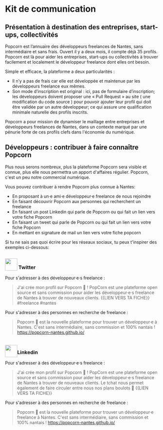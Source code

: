 # Kit de communication

## Présentation à destination des entreprises, start-ups, collectivités

Popcorn est l’annuaire des développeurs freelances de Nantes, sans intermédiaire et sans frais. Ouvert il y a deux mois, il compte déjà 35 profils. Popcorn est là pour aider les entreprises, start-ups ou collectivités à trouver facilement et localement le développeur freelance dont elles ont besoin.

Simple et efficace, la plateforme a deux particularités :

- Il n’y a pas de frais car elle est développée et maintenue par les développeurs freelance eux mêmes.
- Son mode d’inscription est original : ici, pas de formulaire d’inscription; les développeurs doivent proposer une « Pull Request » au site ( une modification du code source ) pour pouvoir ajouter leur profil qui doit être validée par un autre développeur; ce qui assure une qualification minimale naturelle des profils inscrits.

Popcorn a pour mission de dynamiser le maillage entre entreprises et développeurs freelances de Nantes, dans un contexte marqué par une pénurie forte de ces profils clefs dans l'économie du numérique.

## Développeurs : contribuer à faire connaître Popcorn

Plus nous serons nombreux, plus la plateforme Popcorn sera visible et connue, plus elle nous permettra un apport d'affaires régulier. Popcorn, c'est un peu notre commercial numérique.

Vous pouvez contribuer à rendre Popcorn plus connue à Nantes:

- En proposant à un·e ami·e développeur·e freelance de nous rejoindre
- En faisant découvrir Popcorn aux personnes qui recherchent un freelance
- En faisant un post Linkedin qui parle de Popcorn ou qui fait un lien vers votre fiche Popcorn
- En faisant un tweet qui parle de Popcorn ou qui fait un lien vers votre fiche Popcorn
- En mettant en signature de mail un lien vers votre fiche popcorn

Si tu ne sais pas quoi écrire pour les réseaux sociaux, tu peux t'inspirer des exemples ci-dessous:

<h3><img style="position:relative;top:5px"  width="40px" src="/icons/logo-twitter.svg" /> Twitter </h3>

Pour s'adresser à des développeur·e·s freelance :

> J'ai crée mon profil sur Popcorn 🍿 ! PopCorn est une plateforme open source et sans commission pour aider les développeur·e·s freelance de Nantes à trouver de nouveaux clients. {{LIEN VERS TA FICHE}} #freelance #nantes

Pour s'adresser à des personnes en recherche de freelance :

> Popcorn 🍿 est la nouvelle plateforme pour trouver un développeur·e à Nantes. C'est sans intermédiaire, sans commission et 100% nantais ! https://popcorn-nantes.github.io/

<h3><img style="position:relative;top:10px" width="40px" src="/icons/logo-linkedin.png" />Linkedin</h3>

Pour s'adresser à des développeur·e·s freelance :

> J'ai crée mon profil sur Popcorn 🍿 ! PopCorn est une plateforme open source et sans commission pour aider les développeur·e·s freelance de Nantes à trouver de nouveaux clients. Le tchat nous permet également de faire circuler entre nous nos plans boulots 💪
> {{LIEN VERS TA FICHE}}

Pour s'adresser à des personnes en recherche de freelance :

> Popcorn 🍿 est la nouvelle plateforme pour trouver un développeur·e freelance à Nantes. C'est sans intermédiaire, sans commission et 100% nantais ! https://popcorn-nantes.github.io/
